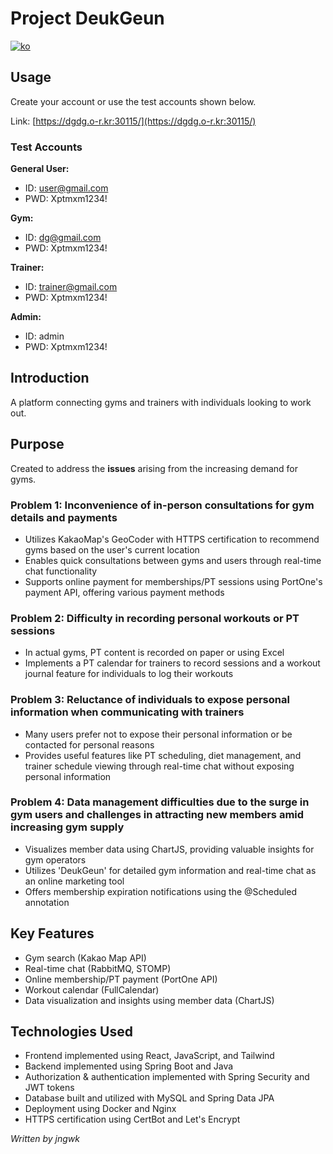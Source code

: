 # Project DeukGeun

[![ko](https://img.shields.io/badge/lang-ko-green.svg)](https://github.com/jngwk/dg-multicampus-final-project/blob/main/README.md)

## Usage
Create your account or use the test accounts shown below.

Link: [https://dgdg.o-r.kr:30115/](https://dgdg.o-r.kr:30115/)

### Test Accounts

**General User:**
- ID: user@gmail.com
- PWD: Xptmxm1234!

**Gym:**
- ID: dg@gmail.com
- PWD: Xptmxm1234!

**Trainer:**
- ID: trainer@gmail.com
- PWD: Xptmxm1234!

**Admin:**
- ID: admin
- PWD: Xptmxm1234!

## Introduction
A platform connecting gyms and trainers with individuals looking to work out.

## Purpose
Created to address the **issues** arising from the increasing demand for gyms.

### Problem 1: Inconvenience of in-person consultations for gym details and payments
- Utilizes KakaoMap's GeoCoder with HTTPS certification to recommend gyms based on the user's current location
- Enables quick consultations between gyms and users through real-time chat functionality
- Supports online payment for memberships/PT sessions using PortOne's payment API, offering various payment methods

### Problem 2: Difficulty in recording personal workouts or PT sessions
- In actual gyms, PT content is recorded on paper or using Excel
- Implements a PT calendar for trainers to record sessions and a workout journal feature for individuals to log their workouts

### Problem 3: Reluctance of individuals to expose personal information when communicating with trainers
- Many users prefer not to expose their personal information or be contacted for personal reasons
- Provides useful features like PT scheduling, diet management, and trainer schedule viewing through real-time chat without exposing personal information

### Problem 4: Data management difficulties due to the surge in gym users and challenges in attracting new members amid increasing gym supply
- Visualizes member data using ChartJS, providing valuable insights for gym operators
- Utilizes 'DeukGeun' for detailed gym information and real-time chat as an online marketing tool
- Offers membership expiration notifications using the @Scheduled annotation

## Key Features
- Gym search (Kakao Map API)
- Real-time chat (RabbitMQ, STOMP)
- Online membership/PT payment (PortOne API)
- Workout calendar (FullCalendar)
- Data visualization and insights using member data (ChartJS)

## Technologies Used
- Frontend implemented using React, JavaScript, and Tailwind
- Backend implemented using Spring Boot and Java
- Authorization & authentication implemented with Spring Security and JWT tokens
- Database built and utilized with MySQL and Spring Data JPA
- Deployment using Docker and Nginx
- HTTPS certification using CertBot and Let's Encrypt

_Written by jngwk_

